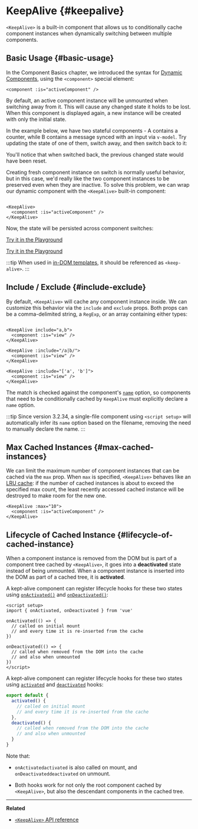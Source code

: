 <script setup>
import SwitchComponent from './keep-alive-demos/SwitchComponent.vue'
</script>

# KeepAlive {#keepalive}

`<KeepAlive>` is a built-in component that allows us to conditionally cache component instances when dynamically switching between multiple components.

## Basic Usage {#basic-usage}

In the Component Basics chapter, we introduced the syntax for [Dynamic Components](/guide/essentials/component-basics#dynamic-components), using the `<component>` special element:

```vue-html
<component :is="activeComponent" />
```

By default, an active component instance will be unmounted when switching away from it. This will cause any changed state it holds to be lost. When this component is displayed again, a new instance will be created with only the initial state.

In the example below, we have two stateful components - A contains a counter, while B contains a message synced with an input via `v-model`. Try updating the state of one of them, switch away, and then switch back to it:

<SwitchComponent />

You'll notice that when switched back, the previous changed state would have been reset.

Creating fresh component instance on switch is normally useful behavior, but in this case, we'd really like the two component instances to be preserved even when they are inactive. To solve this problem, we can wrap our dynamic component with the `<KeepAlive>` built-in component:

```vue-html

<KeepAlive>
  <component :is="activeComponent" />
</KeepAlive>
```

Now, the state will be persisted across component switches:

<SwitchComponent use-KeepAlive />

[Try it in the Playground](https://play.vuejs.org/#eNqtUsFOwzAM/RWrl4IGC+cqq2h3RFw495K12YhIk6hJi1DVf8dJSllBaAJxi+2XZz8/j0lhzHboeZIl1NadMA4sd73JKyVaozsHI9hnJqV+feJHmODY6RZS/JEuiL1uTTEXtiREnnINKFeAcgZUqtbKOqj7ruPKwe6s2VVguq4UJXEynAkDx1sjmeMYAdBGDFBLZu2uShre6ioJeaxIduAyp0KZ3oF7MxwRHWsEQmC4bXXDJWbmxpjLBiZ7DwptMUFyKCiJNP/BWUbO8gvnA+emkGKIgkKqRrRWfh+Z8MIWwpySpfbxn6wJKMGV4IuSs0UlN1HVJae7bxYvBuk+2IOIq7sLnph8P9u5DJv5VfpWWLaGqTzwZTCOM/M0IaMvBMihd04ruK+lqF/8Ajxms8EFbCiJxR8khsP6ncQosLWnWV6a/kUf2nqu75Fby04chA0iPftaYryhz6NBRLjdtajpHZTWPio=)

[Try it in the Playground](https://play.vuejs.org/#eNqtU8tugzAQ/JUVl7RKWveMXFTIseofcHHAiawasPxArRD/3rVNSEhbpVUrIWB3x7PM7jAkuVL3veNJmlBTaaFsVraiUZ22sO0alcNedw2s7kmIPHS1ABQLQDEBAMqWvwVQzffMSQuDz1aI6VreWpPCEBtsJppx4wE1s+zmNoIBNLdOt8cIjzut8XAKq3A0NAIY/QNveFEyi8DA8kZJZjlGALQWPVSSGfNYJjVvujIJeaxItuMyo6JVzoJ9VxwRmtUCIdDfNV3NJWam5j7HpPOY8BEYkwxySiLLP1AWkbK4oHzmXOVS9FFOSM3jhFR4WTNfRslcO54nSwJKcCD4RsnZmJJNFPXJEl8t88quOuc39fCrHalsGyWcnJL62apYNoq12UQ8DLEFjCMy+kKA7Jy1XQtPlRTVqx+Jx6zXOJI1JbH4jejg3T+KbswBzXnFlz9Tjes/V/3CjWEHDsL/OYNvdCE8Wu3kLUQEhy+ljh+brFFu)

:::tip
When used in [in-DOM templates](/guide/essentials/component-basics#in-dom-template-parsing-caveats), it should be referenced as `<keep-alive>`.
:::

## Include / Exclude {#include-exclude}

By default, `<KeepAlive>` will cache any component instance inside. We can customize this behavior via the `include` and `exclude` props. Both props can be a comma-delimited string, a `RegExp`, or an array containing either types:

```vue-html

<KeepAlive include="a,b">
  <component :is="view" />
</KeepAlive>

<KeepAlive :include="/a|b/">
  <component :is="view" />
</KeepAlive>

<KeepAlive :include="['a', 'b']">
  <component :is="view" />
</KeepAlive>
```

The match is checked against the component's [`name`](/api/options-misc#name) option, so components that need to be conditionally cached by `KeepAlive` must explicitly declare a `name` option.

:::tip
Since version 3.2.34, a single-file component using `<script setup>` will automatically infer its `name` option based on the filename, removing the need to manually declare the name.
:::

## Max Cached Instances {#max-cached-instances}

We can limit the maximum number of component instances that can be cached via the `max` prop. When `max` is specified, `<KeepAlive>` behaves like an [LRU cache](<https://en.wikipedia.org/wiki/Cache_replacement_policies#Least_recently_used_(LRU)>): if the number of cached instances is about to exceed the specified max count, the least recently accessed cached instance will be destroyed to make room for the new one.

```vue-html
<KeepAlive :max="10">
  <component :is="activeComponent" />
</KeepAlive>
```

## Lifecycle of Cached Instance {#lifecycle-of-cached-instance}

When a component instance is removed from the DOM but is part of a component tree cached by `<KeepAlive>`, it goes into a **deactivated** state instead of being unmounted. When a component instance is inserted into the DOM as part of a cached tree, it is **activated**.

A kept-alive component can register lifecycle hooks for these two states using [`onActivated()`](/api/composition-api-lifecycle#onactivated) and [`onDeactivated()`](/api/composition-api-lifecycle#ondeactivated):

```vue
<script setup>
import { onActivated, onDeactivated } from 'vue'

onActivated(() => {
  // called on initial mount
  // and every time it is re-inserted from the cache
})

onDeactivated(() => {
  // called when removed from the DOM into the cache
  // and also when unmounted
})
</script>
```

A kept-alive component can register lifecycle hooks for these two states using [`activated`](/api/options-lifecycle#activated) and [`deactivated`](/api/options-lifecycle#deactivated) hooks:

```js
export default {
  activated() {
    // called on initial mount
    // and every time it is re-inserted from the cache
  },
  deactivated() {
    // called when removed from the DOM into the cache
    // and also when unmounted
  }
}
```

Note that:

- <span class="composition-api">`onActivated`</span><span class="options-api">`activated`</span> is also called on mount, and <span class="composition-api">`onDeactivated`</span><span class="options-api">`deactivated`</span> on unmount.

- Both hooks work for not only the root component cached by `<KeepAlive>`, but also the descendant components in the cached tree.
---

**Related**

- [`<KeepAlive>` API reference](/api/built-in-components#keepalive)
